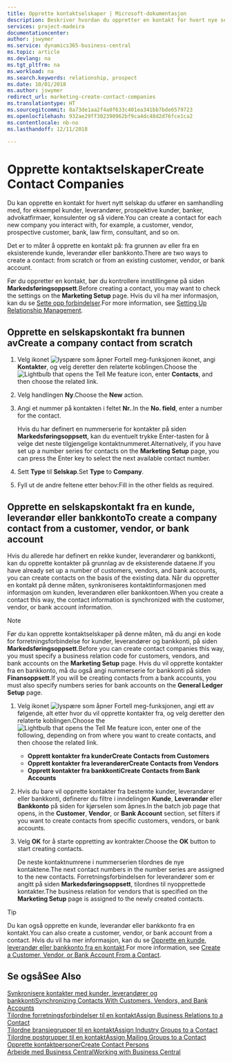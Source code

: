 ```yaml
---
title: Opprette kontaktselskaper | Microsoft-dokumentasjon
description: Beskriver hvordan du oppretter en kontakt for hvert nye selskap eller potensielle selskap du samhandler med eller har et forhold til.
services: project-madeira
documentationcenter: 
author: jswymer
ms.service: dynamics365-business-central
ms.topic: article
ms.devlang: na
ms.tgt_pltfrm: na
ms.workload: na
ms.search.keywords: relationship, prospect
ms.date: 10/01/2018
ms.author: jswymer
redirect_url: marketing-create-contact-companies
ms.translationtype: HT
ms.sourcegitcommit: 8a73de1aa2f4a0f633c401ea341bb7bde6579723
ms.openlocfilehash: 932ae29ff302390962bf9ca4dc48d2d76fce1ca2
ms.contentlocale: nb-no
ms.lasthandoff: 12/11/2018

---
```

# <a name="create-contact-companies"></a><span data-ttu-id="8c405-103">Opprette kontaktselskaper</span><span class="sxs-lookup"><span data-stu-id="8c405-103">Create Contact Companies</span></span>
<span data-ttu-id="8c405-104">Du kan opprette en kontakt for hvert nytt selskap du utfører en samhandling med, for eksempel kunder, leverandører, prospektive kunder, banker, advokatfirmaer, konsulenter og så videre.</span><span class="sxs-lookup"><span data-stu-id="8c405-104">You can create a contact for each new company you interact with, for example, a customer, vendor, prospective customer, bank, law firm, consultant, and so on.</span></span>

<span data-ttu-id="8c405-105">Det er to måter å opprette en kontakt på: fra grunnen av eller fra en eksisterende kunde, leverandør eller bankkonto.</span><span class="sxs-lookup"><span data-stu-id="8c405-105">There are two ways to create a contact: from scratch or from an existing customer, vendor, or bank account.</span></span>

<span data-ttu-id="8c405-106">Før du oppretter en kontakt, bør du kontrollere innstillingene på siden **Markedsføringsoppsett**.</span><span class="sxs-lookup"><span data-stu-id="8c405-106">Before creating a contact, you may want to check the settings on the **Marketing Setup** page.</span></span> <span data-ttu-id="8c405-107">Hvis du vil ha mer informasjon, kan du se [Sette opp forbindelser](marketing-setup-marketing.md).</span><span class="sxs-lookup"><span data-stu-id="8c405-107">For more information, see [Setting Up Relationship Management](marketing-setup-marketing.md).</span></span>

## <a name="create-a-company-contact-from-scratch"></a><span data-ttu-id="8c405-108">Opprette en selskapskontakt fra bunnen av</span><span class="sxs-lookup"><span data-stu-id="8c405-108">Create a company contact from scratch</span></span>
1. <span data-ttu-id="8c405-109">Velg ikonet ![lyspære som åpner Fortell meg-funksjonen](media/ui-search/search_small.png "Fortell hva du vil gjøre") ikonet, angi **Kontakter**, og velg deretter den relaterte koblingen.</span><span class="sxs-lookup"><span data-stu-id="8c405-109">Choose the ![Lightbulb that opens the Tell Me feature](media/ui-search/search_small.png "Tell me what you want to do") icon, enter **Contacts**, and then choose the related link.</span></span>
2. <span data-ttu-id="8c405-110">Velg handlingen **Ny**.</span><span class="sxs-lookup"><span data-stu-id="8c405-110">Choose the **New** action.</span></span>
3. <span data-ttu-id="8c405-111">Angi et nummer på kontakten i feltet **Nr.**.</span><span class="sxs-lookup"><span data-stu-id="8c405-111">In the **No. field**, enter a number for the contact.</span></span>

    <span data-ttu-id="8c405-112">Hvis du har definert en nummerserie for kontakter på siden **Markedsføringsoppsett**, kan du eventuelt trykke Enter-tasten for å velge det neste tilgjengelige kontaktnummeret.</span><span class="sxs-lookup"><span data-stu-id="8c405-112">Alternatively, if you have set up a number series for contacts on the **Marketing Setup** page, you can press the Enter key to select the next available contact number.</span></span>  
4. <span data-ttu-id="8c405-113">Sett **Type** til **Selskap**.</span><span class="sxs-lookup"><span data-stu-id="8c405-113">Set **Type** to **Company**.</span></span>
5. <span data-ttu-id="8c405-114">Fyll ut de andre feltene etter behov:</span><span class="sxs-lookup"><span data-stu-id="8c405-114">Fill in the other fields as required.</span></span>

## <a name="to-create-a-company-contact-from-a-customer-vendor-or-bank-account"></a><span data-ttu-id="8c405-115">Opprette en selskapskontakt fra en kunde, leverandør eller bankkonto</span><span class="sxs-lookup"><span data-stu-id="8c405-115">To create a company contact from a customer, vendor, or bank account</span></span>
<span data-ttu-id="8c405-116">Hvis du allerede har definert en rekke kunder, leverandører og bankkonti, kan du opprette kontakter på grunnlag av de eksisterende dataene.</span><span class="sxs-lookup"><span data-stu-id="8c405-116">If you have already set up a number of customers, vendors, and bank accounts, you can create contacts on the basis of the existing data.</span></span> <span data-ttu-id="8c405-117">Når du oppretter en kontakt på denne måten, synkroniseres kontaktinformasjonen med informasjon om kunden, leverandøren eller bankkontoen.</span><span class="sxs-lookup"><span data-stu-id="8c405-117">When you create a contact this way, the contact information is synchronized with the customer, vendor, or bank account information.</span></span>

> [!NOTE]  
>   <span data-ttu-id="8c405-118">Før du kan opprette kontaktselskaper på denne måten, må du angi en kode for forretningsforbindelse for kunder, leverandører og bankkonti, på siden **Markedsføringsoppsett**.</span><span class="sxs-lookup"><span data-stu-id="8c405-118">Before you can create contact companies this way, you must specify a business relation code for customers, vendors, and bank accounts on the **Marketing Setup** page.</span></span> <span data-ttu-id="8c405-119">Hvis du vil opprette kontakter fra en bankkonto, må du også angi nummerserie for bankkonti på siden **Finansoppsett**.</span><span class="sxs-lookup"><span data-stu-id="8c405-119">If you will be creating contacts from a bank accounts, you must also specify numbers series for bank accounts on the **General Ledger Setup** page.</span></span>

1. <span data-ttu-id="8c405-120">Velg ikonet ![lyspære som åpner Fortell meg-funksjonen](media/ui-search/search_small.png "Fortell hva du vil gjøre"), angi ett av følgende, alt etter hvor du vil opprette kontakter fra, og velg deretter den relaterte koblingen.</span><span class="sxs-lookup"><span data-stu-id="8c405-120">Choose the ![Lightbulb that opens the Tell Me feature](media/ui-search/search_small.png "Tell me what you want to do") icon, enter one of the following, depending on from where you want to create contacts, and then choose the related link.</span></span>
   * <span data-ttu-id="8c405-121">**Opprett kontakter fra kunder**</span><span class="sxs-lookup"><span data-stu-id="8c405-121">**Create Contacts from Customers**</span></span>
   * <span data-ttu-id="8c405-122">**Opprett kontakter fra leverandører**</span><span class="sxs-lookup"><span data-stu-id="8c405-122">**Create Contacts from Vendors**</span></span>
   * <span data-ttu-id="8c405-123">**Opprett kontakter fra bankkonti**</span><span class="sxs-lookup"><span data-stu-id="8c405-123">**Create Contacts from Bank Accounts**</span></span>
2. <span data-ttu-id="8c405-124">Hvis du bare vil opprette kontakter fra bestemte kunder, leverandører eller bankkonti, definerer du filtre i inndelingen **Kunde**, **Leverandør** eller **Bankkonto** på siden for kjørselen som åpnes.</span><span class="sxs-lookup"><span data-stu-id="8c405-124">In the batch job page that opens, in the **Customer**, **Vendor**, or **Bank Account** section, set filters if you want to create contacts from specific customers, vendors, or bank accounts.</span></span>
3. <span data-ttu-id="8c405-125">Velg **OK** for å starte oppretting av kontrakter.</span><span class="sxs-lookup"><span data-stu-id="8c405-125">Choose the **OK** button to start creating contacts.</span></span>

    <span data-ttu-id="8c405-126">De neste kontaktnumrene i nummerserien tilordnes de nye kontaktene.</span><span class="sxs-lookup"><span data-stu-id="8c405-126">The next contact numbers in the number series are assigned to the new contacts.</span></span> <span data-ttu-id="8c405-127">Forretningsforbindelsen for leverandører som er angitt på siden **Markedsføringsoppsett**, tilordnes til nyopprettede kontakter.</span><span class="sxs-lookup"><span data-stu-id="8c405-127">The business relation for vendors that is specified on the **Marketing Setup** page is assigned to the newly created contacts.</span></span>

> [!TIP]  
>   <span data-ttu-id="8c405-128">Du kan også opprette en kunde, leverandør eller bankkonto fra en kontakt.</span><span class="sxs-lookup"><span data-stu-id="8c405-128">You can also create a customer, vendor, or bank account from a contact.</span></span> <span data-ttu-id="8c405-129">Hvis du vil ha mer informasjon, kan du se [Opprette en kunde, leverandør eller bankkonto fra en kontakt](marketing-how-create-contacts-new-customers-vendors-bank-accounts.md).</span><span class="sxs-lookup"><span data-stu-id="8c405-129">For more information, see [Create a Customer, Vendor, or Bank Account From a Contact](marketing-how-create-contacts-new-customers-vendors-bank-accounts.md).</span></span>

## <a name="see-also"></a><span data-ttu-id="8c405-130">Se også</span><span class="sxs-lookup"><span data-stu-id="8c405-130">See Also</span></span>
[<span data-ttu-id="8c405-131">Synkronisere kontakter med kunder, leverandører og bankkonti</span><span class="sxs-lookup"><span data-stu-id="8c405-131">Synchronizing Contacts With Customers, Vendors, and Bank Accounts</span></span>](marketing-synchronize-contacts-customers-vendors-bank-accounts.md)  
[<span data-ttu-id="8c405-132">Tilordne forretningsforbindelser til en kontakt</span><span class="sxs-lookup"><span data-stu-id="8c405-132">Assign Business Relations to a Contact</span></span>](marketing-business-relations.md#AssignBusRelContact)  
[<span data-ttu-id="8c405-133">Tilordne bransjegrupper til en kontakt</span><span class="sxs-lookup"><span data-stu-id="8c405-133">Assign Industry Groups to a Contact</span></span>](marketing-industry-groups.md#AssignIndustryGroupContact)  
[<span data-ttu-id="8c405-134">Tilordne postgrupper til en kontakt</span><span class="sxs-lookup"><span data-stu-id="8c405-134">Assign Mailing Groups to a Contact</span></span>](marketing-mailing-groups.md#AssignMailGroupContact)  
[<span data-ttu-id="8c405-135">Opprette kontaktpersoner</span><span class="sxs-lookup"><span data-stu-id="8c405-135">Create Contact Persons</span></span>](marketing-create-contact-persons.md)  
[<span data-ttu-id="8c405-136">Arbeide med Business Central</span><span class="sxs-lookup"><span data-stu-id="8c405-136">Working with Business Central</span></span>](ui-work-product.md)

